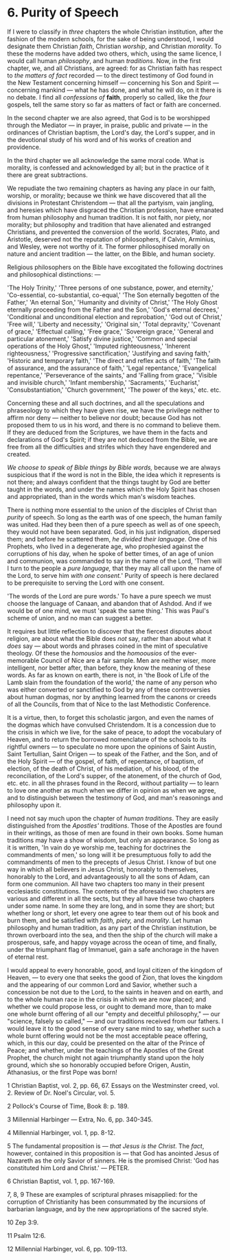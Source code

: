 # 6. Purity of Speech

If I were to classify in *three* chapters the whole Christian institution, after the fashion of the modern schools, for the sake of being understood, I would designate them Christian *faith*, Christian *worship*, and Christian *morality*. To these the moderns have added two others, which, using the same licence, I would call human *philosophy*, and human *traditions*. Now, in the first chapter, we, and all Christians, are agreed: for as Christian faith has respect to *the matters of fact* recorded — to the direct testimony of God found in the New Testament concerning himself — concerning his Son and Spirit — concerning mankind — what he has done, and what he will do, on it there is no debate. I find all *confessions of* **faith**, properly so called, like the *four* gospels, tell the same story so far as matters of fact or faith are concerned.

In the second chapter we are also agreed, that God is to be worshipped through the Mediator — in prayer, in praise, public and private — in the ordinances of Christian baptism, the Lord's day, the Lord's supper, and in the devotional study of his word and of his works of creation and providence.

In the third chapter we all acknowledge the same moral code. What is morality, is confessed and acknowledged by all; but in the practice of it there are great subtractions.

We repudiate the two remaining chapters as having any place in our faith, worship, or morality; because we think we have discovered that all the divisions in Protestant Christendom — that all the partyism, vain jangling, and heresies which have disgraced the Christian profession, have emanated from human philosophy and human tradition. It is not faith, nor piety, nor morality; but philosophy and tradition that have alienated and estranged Christians, and prevented the conversion of the world. Socrates, Plato, and Aristotle, deserved not the reputation of philosophers, if Calvin, Arminius, and Wesley, were not worthy of it. The former philosophised morally on nature and ancient tradition — the latter, on the Bible, and human society.

Religious philosophers on the Bible have excogitated the following doctrines and philosophical distinctions: —

'The Holy Trinity,' 'Three persons of one substance, power, and eternity,' 'Co-essential, co-substantial, co-equal,' 'The Son eternally begotten of the Father,' 'An eternal Son,' 'Humanity and divinity of Christ,' 'The Holy Ghost eternally proceeding from the Father and the Son,' 'God's eternal decrees,' 'Conditional and unconditional election and reprobation,' 'God out of Christ,' 'Free will,' 'Liberty and necessity,' 'Original sin,' 'Total depravity,' 'Covenant of grace,' 'Effectual calling,' 'Free grace,' 'Sovereign grace,' 'General and particular atonement,' 'Satisfy divine justice,' 'Common and special operations of the Holy Ghost,' 'Imputed righteousness,' 'Inherent righteousness,' 'Progressive sanctification,' 'Justifying and saving faith,' 'Historic and temporary faith,' 'The direct and reflex acts of faith,' 'The faith of assurance, and the assurance of faith,' 'Legal repentance,' 'Evangelical repentance,' 'Perseverance of the saints,' and 'Falling from grace,' 'Visible and invisible church,' 'Infant membership,' 'Sacraments,' 'Eucharist,' 'Consubstantiation,' 'Church government,' 'The power of the keys,' etc. etc.

Concerning these and all such doctrines, and all the speculations and phraseology to which they have given rise, we have the privilege neither to affirm nor deny — neither to believe nor doubt; because God has not proposed them to us in his word, and there is no command to believe them. If they are deduced from the Scriptures, we have them in the facts and declarations of God's Spirit; if they are not deduced from the Bible, we are free from all the difficulties and strifes which they have engendered and created.

*We choose to speak of Bible things by Bible words,* because we are always suspicious that if the word is not in the Bible, the idea which it represents is not there; and always confident that the things taught by God are better taught in the words, and under the names which the Holy Spirit has chosen and appropriated, than in the words which man's wisdom teaches.

There is nothing more essential to the union of the disciples of Christ than *purity* of speech. So long as the earth was of one speech, the human family was united. Had they been then of a pure speech as well as of one speech, they would not have been separated. God, in his just indignation, dispersed them; and before he scattered them, *he divided their language*. One of his Prophets, who lived in a degenerate age, who prophesied against the corruptions of his day, when he spoke of better times, of an age of union and communion, was commanded to say in the name of the Lord, 'Then will I turn to the people a *pure language,* that they may all call upon the name of the Lord, to serve him *with one consent.*' Purity of speech is here declared to be prerequisite to serving the Lord with one consent.

'The words of the Lord are pure words.' To have a pure speech we must choose the language of Canaan, and abandon that of Ashdod. And if we would be of one mind, we must 'speak the same thing.' This was Paul's scheme of union, and no man can suggest a better.

It requires but little reflection to discover that the fiercest disputes about religion, are about what the Bible does *not* say, rather than about what it *does* say — about words and phrases coined in the mint of speculative theology. Of these the *homousios* and the *homoousios* of the ever-memorable Council of Nice are a fair sample. Men are neither wiser, more intelligent, nor better after, than before, they know the meaning of these words. As far as known on earth, there is not, in 'the Book of Life of the Lamb slain from the foundation of the world,' the name of any person who was either converted or sanctified to God by any of these controversies about human dogmas, nor by anything learned from the canons or creeds of all the Councils, from that of Nice to the last Methodistic Conference.

It is a virtue, then, to forget this scholastic jargon, and even the names of the dogmas which have convulsed Christendom. It is a concession due to the crisis in which we live, for the sake of peace, to adopt the vocabulary of Heaven, and to return the borrowed nomenclature of the schools to its rightful owners — to speculate no more upon the opinions of Saint Austin, Saint Tertullian, Saint Origen — to speak of the Father, and the Son, and of the Holy Spirit — of the gospel, of faith, of repentance, of baptism, of election, of the death of Christ, of his mediation, of his blood, of the reconciliation, of the Lord's supper, of the atonement, of the church of God, etc. etc. in all the phrases found in the Record, without partiality — to learn to love one another as much when we differ in opinion as when we agree, and to distinguish between the testimony of God, and man's reasonings and philosophy upon it.

I need not say much upon the chapter of *human traditions*. They are easily distinguished from the *Apostles' traditions*. Those of the Apostles are found in their writings, as those of men are found in their own books. Some human traditions may have a show of wisdom, but only an appearance. So long as it is written, 'In vain do ye worship me, teaching for doctrines the commandments of men,' so long will it be presumptuous folly to add the commandments of men to the precepts of Jesus Christ. I know of but one way in which all believers in Jesus Christ, honorably to themselves, honorably to the Lord, and advantageously to all the sons of Adam, can form one communion. All have two chapters too many in their present ecclesiastic constitutions. The contents of the aforesaid two chapters are various and different in all the sects, but they all have these two chapters under some name. In some they are long, and in some they are short; but whether long or short, let every one agree to tear them out of his book and burn them, and be satisfied with *faith, piety,* and *morality*. Let human philosophy and human tradition, as any part of the Christian institution, be thrown overboard into the sea, and then the ship of the church will make a prosperous, safe, and happy voyage across the ocean of time, and finally, under the triumphant flag of Immanuel, gain a safe anchorage in the haven of eternal rest.

I would appeal to every honorable, good, and loyal citizen of the kingdom of Heaven, — to every one that seeks the good of Zion, that loves the kingdom and the appearing of our common Lord and Savior, whether such a concession be not due to the Lord, to the saints in heaven and on earth, and to the whole human race in the crisis in which we are now placed; and whether we could propose less, or ought to demand more, than to make one whole burnt offering of all our "empty and deceitful philosophy," — our "science, falsely so called," — and our traditions received from our fathers. I would leave it to the good sense of every sane mind to say, whether such a whole burnt offering would not be the most acceptable peace offering, which, in this our day, could be presented on the altar of the Prince of Peace; and whether, under the teachings of the Apostles of the Great Prophet, the church might not again triumphantly stand upon the holy ground, which she so honorably occupied before Origen, Austin, Athanasius, or the first Pope was born!

1 Christian Baptist, vol. 2, pp. 66, 67. Essays on the Westminster creed, vol. 2. Review of Dr. Noel's Circular, vol. 5.

2 Pollock's Course of Time, Book 8: p. 189.

3 Millennial Harbinger — Extra, No. 6, pp. 340-345.

4 Millennial Harbinger, vol. 1, pp. 8-12.

5 The fundamental proposition is — *that Jesus is the Christ*. The *fact*, however, contained in this proposition is — that God has anointed Jesus of Nazareth as the only Savior of sinners. He is the promised Christ: 'God has constituted him Lord and Christ.' — PETER.

6 Christian Baptist, vol. 1, pp. 167-169.

7, 8, 9 These are examples of scriptural phrases misapplied: for the corruption of Christianity has been consummated by the incursions of barbarian language, and by the new appropriations of the sacred style.

10 Zep 3:9.

11 Psalm 12:6.

12 Millennial Harbinger, vol. 6, pp. 109-113.
